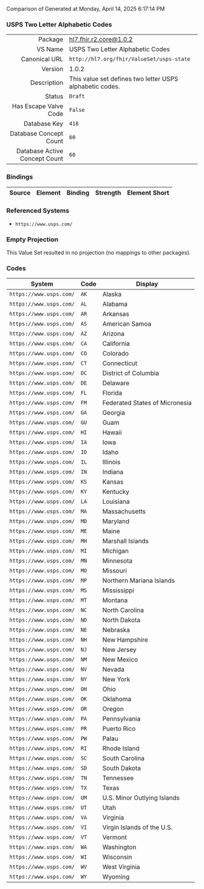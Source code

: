 Comparison of 
Generated at Monday, April 14, 2025 6:17:14 PM

### USPS Two Letter Alphabetic Codes

|      |     |
| ---: | --- |
| Package | hl7.fhir.r2.core@1.0.2 |
| VS Name | USPS Two Letter Alphabetic Codes |
| Canonical URL | `http://hl7.org/fhir/ValueSet/usps-state` |
| Version | 1.0.2 |
| Description | This value set defines two letter USPS alphabetic codes. |
| Status | `Draft` |
| Has Escape Valve Code | `False` |
| Database Key | `418` |
| Database Concept Count | `60` |
| Database Active Concept Count | `60` |
### Bindings

| Source | Element | Binding | Strength | Element Short |
| ------ | ------- | ------- | -------- | ------------- |

### Referenced Systems

* `https://www.usps.com/`
### Empty Projection

This Value Set resulted in no projection (no mappings to other packages).

### Codes

| System | Code | Display |
| ------ | ---- | ------- |
| `https://www.usps.com/` | `AK` | Alaska |
| `https://www.usps.com/` | `AL` | Alabama |
| `https://www.usps.com/` | `AR` | Arkansas |
| `https://www.usps.com/` | `AS` | American Samoa |
| `https://www.usps.com/` | `AZ` | Arizona |
| `https://www.usps.com/` | `CA` | California |
| `https://www.usps.com/` | `CO` | Colorado |
| `https://www.usps.com/` | `CT` | Connecticut |
| `https://www.usps.com/` | `DC` | District of Columbia |
| `https://www.usps.com/` | `DE` | Delaware |
| `https://www.usps.com/` | `FL` | Florida |
| `https://www.usps.com/` | `FM` | Federated States of Micronesia |
| `https://www.usps.com/` | `GA` | Georgia |
| `https://www.usps.com/` | `GU` | Guam |
| `https://www.usps.com/` | `HI` | Hawaii |
| `https://www.usps.com/` | `IA` | Iowa |
| `https://www.usps.com/` | `ID` | Idaho |
| `https://www.usps.com/` | `IL` | Illinois |
| `https://www.usps.com/` | `IN` | Indiana |
| `https://www.usps.com/` | `KS` | Kansas |
| `https://www.usps.com/` | `KY` | Kentucky |
| `https://www.usps.com/` | `LA` | Louisiana |
| `https://www.usps.com/` | `MA` | Massachusetts |
| `https://www.usps.com/` | `MD` | Maryland |
| `https://www.usps.com/` | `ME` | Maine |
| `https://www.usps.com/` | `MH` | Marshall Islands |
| `https://www.usps.com/` | `MI` | Michigan |
| `https://www.usps.com/` | `MN` | Minnesota |
| `https://www.usps.com/` | `MO` | Missouri |
| `https://www.usps.com/` | `MP` | Northern Mariana Islands |
| `https://www.usps.com/` | `MS` | Mississippi |
| `https://www.usps.com/` | `MT` | Montana |
| `https://www.usps.com/` | `NC` | North Carolina |
| `https://www.usps.com/` | `ND` | North Dakota |
| `https://www.usps.com/` | `NE` | Nebraska |
| `https://www.usps.com/` | `NH` | New Hampshire |
| `https://www.usps.com/` | `NJ` | New Jersey |
| `https://www.usps.com/` | `NM` | New Mexico |
| `https://www.usps.com/` | `NV` | Nevada |
| `https://www.usps.com/` | `NY` | New York |
| `https://www.usps.com/` | `OH` | Ohio |
| `https://www.usps.com/` | `OK` | Oklahoma |
| `https://www.usps.com/` | `OR` | Oregon |
| `https://www.usps.com/` | `PA` | Pennsylvania |
| `https://www.usps.com/` | `PR` | Puerto Rico |
| `https://www.usps.com/` | `PW` | Palau |
| `https://www.usps.com/` | `RI` | Rhode Island |
| `https://www.usps.com/` | `SC` | South Carolina |
| `https://www.usps.com/` | `SD` | South Dakota |
| `https://www.usps.com/` | `TN` | Tennessee |
| `https://www.usps.com/` | `TX` | Texas |
| `https://www.usps.com/` | `UM` | U.S. Minor Outlying Islands |
| `https://www.usps.com/` | `UT` | Utah |
| `https://www.usps.com/` | `VA` | Virginia |
| `https://www.usps.com/` | `VI` | Virgin Islands of the U.S. |
| `https://www.usps.com/` | `VT` | Vermont |
| `https://www.usps.com/` | `WA` | Washington |
| `https://www.usps.com/` | `WI` | Wisconsin |
| `https://www.usps.com/` | `WV` | West Virginia |
| `https://www.usps.com/` | `WY` | Wyoming |
